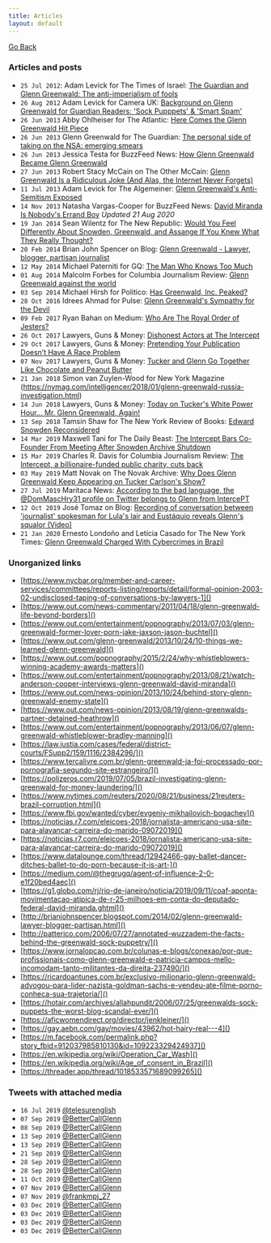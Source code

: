 ```yaml
---
title: Articles
layout: default
---
```


[Go Back](index.md)

### Articles and posts

- ``25 Jul 2012``: Adam Levick for The Times of Israel: [The Guardian and Glenn Greenwald: The anti-imperialism of fools](https://blogs.timesofisrael.com/the-guardian-and-glenn-greenwald-the-anti-imperialism-of-fools/)
- ``26 Aug 2012`` Adam Levick for Camera UK: [Background on Glenn Greenwald for Guardian Readers: 'Sock Pupppets' & 'Smart Spam'](https://camera-uk.org/2012/08/26/background-on-glenn-greenwald-for-guardian-readers-sock-puppets-smart-spam/)
- ``26 Jun 2013`` Abby Ohlheiser for The Atlantic: [Here Comes the Glenn Greenwald Hit Piece](https://www.theatlantic.com/national/archive/2013/06/here-comes-glenn-greenwald-hit-piece/313861/)
- ``26 Jun 2013`` Glenn Greenwald for The Guardian: [The personal side of taking on the NSA: emerging smears](https://www.theguardian.com/commentisfree/2013/jun/26/nsa-revelations-response-to-smears)
- ``26 Jun 2013`` Jessica Testa for BuzzFeed News: [How Glenn Greenwald Became Glenn Greenwald](https://www.buzzfeednews.com/article/jtes/how-glenn-greenwald-became-glenn-greenwald)
- ``27 Jun 2013`` Robert Stacy McCain on The Other McCain: [Glenn Greenwald Is a Ridiculous Joke (And Alas, the Internet Never Forgets)](https://theothermccain.com/2013/06/27/glenn-greenwald-is-a-ridiculous-joke-and-alas-the-internet-never-forgets/)
- ``11 Jul 2013`` Adam Levick for The Algemeiner: [Glenn Greenwald's Anti-Semitism Exposed](https://www.algemeiner.com/2013/07/11/glenn-greenwalds-anti-semitism-exposed/)
- ``14 Nov 2013`` Natasha Vargas-Cooper for BuzzFeed News: [David Miranda Is Nobody's Errand Boy](https://www.buzzfeed.com/natashavc/david-miranda-is-nobodys-errand-boy) _Updated 21 Aug 2020_
- ``19 Jan 2014`` Sean Wilentz for The New Republic: [Would You Feel Differently About Snowden, Greenwald, and Assange If You Knew What They Really Thought?](https://newrepublic.com/article/116253/edward-snowden-glenn-greenwald-julian-assange-what-they-believe)
- ``20 Feb 2014`` Brian John Spencer on Blog: [Glenn Greenwald - Lawyer, blogger, partisan journalist](http://brianjohnspencer.blogspot.com/2014/02/glenn-greenwald-lawyer-blogger-partisan.html)
- ``12 May 2014`` Michael Paterniti for GQ: [The Man Who Knows Too Much](https://www.gq.com/story/glenn-greenwald-edward-snowden-no-place-to-hide)
- ``01 Aug 2014`` Malcolm Forbes for Columbia Journalism Review: [Glenn Greenwald against the world](https://archives.cjr.org/critical_eye/glenn_greenwald_against_the_wo.php)
- ``03 Sep 2014`` Michael Hirsh for Politico: [Has Greenwald, Inc. Peaked?](https://www.politico.com/magazine/story/2014/09/glenn-greenwald-inc-peaked-110576)
- ``28 Oct 2016`` Idrees Ahmad for Pulse: [Glenn Greenwald's Sympathy for the Devil](https://pulsemedia.org/2016/10/28/sympathy-for-the-devil-exorcising-greenwald-and-assad/)
- ``09 Feb 2017`` Ryan Bahan on Medium: [Who Are The Royal Order of Jesters?](https://medium.com/@HeapingHelping/who-are-the-royal-order-of-jesters-55ffe6f6acea)
- ``26 Oct 2017`` Lawyers, Guns & Money: [Dishonest Actors at The Intercept](https://www.lawyersgunsmoneyblog.com/2017/10/dishonest-actors-intercept)
- ``29 Oct 2017`` Lawyers, Guns & Money: [Pretending Your Publication Doesn’t Have A Race Problem](https://www.lawyersgunsmoneyblog.com/2017/10/intercept-the-root-fight)
- ``07 Nov 2017`` Lawyers, Guns & Money: [Tucker and Glenn Go Together Like Chocolate and Peanut Butter](https://www.lawyersgunsmoneyblog.com/2017/11/tucker-glenn-go-together-like-chocolate-peanut-butter)
- ``21 Jan 2018`` Simon van Zuylen-Wood for New York Magazine (https://nymag.com/intelligencer/2018/01/glenn-greenwald-russia-investigation.html)
- ``14 Jun 2018`` Lawyers, Guns & Money: [Today on Tucker's White Power Hour… Mr. Glenn Greenwald, Again!](https://www.lawyersgunsmoneyblog.com/2018/06/today-tuckers-white-power-hour-mr-glenn-greenwald)
- ``13 Sep 2018`` Tamsin Shaw for The New York Review of Books: [Edward Snowden Reconsidered](https://www.nybooks.com/daily/2018/09/13/edward-snowden-reconsidered/)
- ``14 Mar 2019`` Maxwell Tani for The Daily Beast: [The Intercept Bars Co-Founder From Meeting After Snowden Archive Shutdown](https://www.thedailybeast.com/laura-poitras-co-founder-of-the-intercept-barred-from-company-meeting-after-snowden-archive-shutdown)
- ``15 Mar 2019`` Charles R. Davis for Columbia Journalism Review: [The Intercept, a billionaire-funded public charity, cuts back](https://www.cjr.org/business_of_news/layoffs-the-intercept.php)
- ``03 May 2019`` Matt Novak on The Novak Archive: [Why Does Glenn Greenwald Keep Appearing on Tucker Carlson's Show?](https://www.novakarchive.com/foias/2019/4/20/why-does-glenn-greenwald-keep-going-on-tucker-carlsons-show)
- ``27 Jul 2019`` Maritaca News: [According to the bad language, the @DomMascHry31 profile on Twitter belongs to Glenn from IntercePT](https://maritaca-news.blogspot.com/2019/07/segundo-as-mas-linguas-o-perfil.html)
- ``12 Oct 2019`` José Tomaz on Blog: [Recording of conversation between 'journalist' spokesman for Lula's lair and Eustáquio reveals Glenn's squalor (Video)](https://rota2014.blogspot.com/2019/10/gravacao-de-conversa-entre-jornalistas.html)
- ``21 Jan 2020`` Ernesto Londoño and Letícia Casado for The New York Times: [Glenn Greenwald Charged With Cybercrimes in Brazil](https://www.nytimes.com/2020/01/21/world/americas/glenn-greenwald-brazil-cybercrimes.html)

### Unorganized links

- [https://www.nycbar.org/member-and-career-services/committees/reports-listing/reports/detail/formal-opinion-2003-02-undisclosed-taping-of-conversations-by-lawyers-1]()
- [https://www.out.com/news-commentary/2011/04/18/glenn-greenwald-life-beyond-borders]()
- [https://www.out.com/entertainment/popnography/2013/07/03/glenn-greenwald-former-lover-porn-jake-jaxson-jason-buchtel]()
- [https://www.out.com/glenn-greenwald/2013/10/24/10-things-we-learned-glenn-greenwald]()
- [https://www.out.com/popnography/2015/2/24/why-whistleblowers-winning-academy-awards-matters]()
- [https://www.out.com/entertainment/popnography/2013/08/21/watch-anderson-cooper-interviews-glenn-greenwald-david-miranda]()
- [https://www.out.com/news-opinion/2013/10/24/behind-story-glenn-greenwald-enemy-state]()
- [https://www.out.com/news-opinion/2013/08/19/glenn-greenwalds-partner-detained-heathrow]()
- [https://www.out.com/entertainment/popnography/2013/06/07/glenn-greenwald-whistleblower-bradley-manning]()
- [https://law.justia.com/cases/federal/district-courts/FSupp2/159/1116/2384296/]()
- [https://www.tercalivre.com.br/glenn-greenwald-ja-foi-processado-por-pornografia-segundo-site-estrangeiro/]()
- [https://polizeros.com/2019/07/05/brazil-investigating-glenn-greenwald-for-money-laundering/]()
- [https://www.nytimes.com/reuters/2020/08/21/business/21reuters-brazil-corruption.html]()
- [https://www.fbi.gov/wanted/cyber/evgeniy-mikhailovich-bogachev]()
- [https://noticias.r7.com/eleicoes-2018/jornalista-americano-usa-site-para-alavancar-carreira-do-marido-09072019]()
- [https://noticias.r7.com/eleicoes-2018/jornalista-americano-usa-site-para-alavancar-carreira-do-marido-09072019]()
- [https://www.datalounge.com/thread/12942466-gay-ballet-dancer-ditches-ballet-to-do-porn-because-it-is-art-]()
- [https://medium.com/@thegrugq/agent-of-influence-2-0-e1f20bed4aec]()
- [https://g1.globo.com/rj/rio-de-janeiro/noticia/2019/09/11/coaf-aponta-movimentacao-atipica-de-r-25-milhoes-em-conta-do-deputado-federal-david-miranda.ghtml]()
- [http://brianjohnspencer.blogspot.com/2014/02/glenn-greenwald-lawyer-blogger-partisan.html]()
- [http://patterico.com/2006/07/27/annotated-wuzzadem-the-facts-behind-the-greenwald-sock-puppetry/]()
- [https://www.jornalopcao.com.br/colunas-e-blogs/conexao/por-que-profissionais-como-glenn-greenwald-e-patricia-campos-mello-incomodam-tanto-militantes-da-direita-237490/]()
- [https://ricardoantunes.com.br/exclusivo-milionario-glenn-greenwald-advogou-para-lider-nazista-goldman-sachs-e-vendeu-ate-filme-porno-conheca-sua-trajetoria/]()
- [https://hotair.com/archives/allahpundit/2006/07/25/greenwalds-sock-puppets-the-worst-blog-scandal-ever/]()
- [https://aficwomendirect.org/director/jenkleiner/]()
- [https://gay.aebn.com/gay/movies/43962/hot-hairy-real---4]()
- [https://m.facebook.com/permalink.php?story_fbid=912037985810130&id=109223329424937]()
- [https://en.wikipedia.org/wiki/Operation_Car_Wash]()
- [https://en.wikipedia.org/wiki/Age_of_consent_in_Brazil]()
- [https://threader.app/thread/1018533571689099265]()

### Tweets with attached media

- ``16 Jul 2019`` [@telesurenglish](https://twitter.com/telesurenglish/status/1151144461738446848)
- ``07 Sep 2019`` [@BetterCallGlenn](https://twitter.com/BetterCallGlenn/status/1170428093451968515)
- ``08 Sep 2019`` [@BetterCallGlenn](https://twitter.com/BetterCallGlenn/status/1170885067654258688)
- ``13 Sep 2019`` [@BetterCallGlenn](https://twitter.com/BetterCallGlenn/status/1172647150414548994)
- ``13 Sep 2019`` [@BetterCallGlenn](https://twitter.com/BetterCallGlenn/status/1172647541432705025)
- ``21 Sep 2019`` [@BetterCallGlenn](https://twitter.com/BetterCallGlenn/status/1175614711095812096)
- ``28 Sep 2019`` [@BetterCallGlenn](https://twitter.com/BetterCallGlenn/status/1178081438874439681)
- ``28 Sep 2019`` [@BetterCallGlenn](https://twitter.com/BetterCallGlenn/status/1178082160579895296)
- ``11 Oct 2019`` [@BetterCallGlenn](https://twitter.com/BetterCallGlenn/status/1182697773445066758)
- ``07 Nov 2019`` [@BetterCallGlenn](https://twitter.com/BetterCallGlenn/status/1192527000084328448)
- ``07 Nov 2019`` [@frankmpj_27](https://twitter.com/frankmpj_27/status/1192527387340288001)
- ``03 Dec 2019`` [@BetterCallGlenn](https://twitter.com/BetterCallGlenn/status/1201899823416381440)
- ``03 Dec 2019`` [@BetterCallGlenn](https://twitter.com/BetterCallGlenn/status/1201900921367740416)
- ``03 Dec 2019`` [@BetterCallGlenn](https://twitter.com/BetterCallGlenn/status/1201923240131739654)
- ``03 Dec 2019`` [@BetterCallGlenn](https://twitter.com/BetterCallGlenn/status/1201923855360647168)

<!--
http://docshare.tips/the-story-of-a-jew-who-fell-in-love-with-a-nazi-the-glenn-greenwald-matt-hale-affair_58aa1654b6d87f6f5d8b5237.html
https://www.facebook.com/Gesara.Brasil/posts/um-predador-sexual-chamado-glenn-greenwald-ato-iiposted-on-agosto-3-2019-by-room/2442549029101496/
-->

<!--
- ``2005 to 2007`` Glenn Greenwald on Blogger: [Unclaimed Territory](http://glenngreenwald.blogspot.com/)
- ``2006 to 2014`` Glenn Greenwald on Blogger: [UT Documents](http://utdocuments.blogspot.com/)
- ``04 Aug 2010`` Glenn Greenwald on Blogger: [Cato Surveillance Draft](http://surveillancedraft.blogspot.com/)
-->
